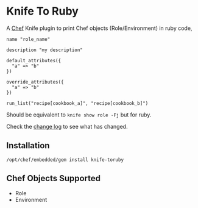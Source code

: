 Knife To Ruby
=============

A [Chef]() Knife plugin to print Chef objects (Role/Environment) in ruby code,

    name "role_name"

    description "my description"

    default_attributes({
      "a" => "b"
    })

    override_attributes({
      "a" => "b"
    })

    run_list("recipe[cookbook_a]", "recipe[cookbook_b]")

Should be equivalent to `knife show role -Fj` but for ruby.

Check the [change log](CHANGELOG.md) to see what has changed.

Installation
------------

    /opt/chef/embedded/gem install knife-toruby

Chef Objects Supported
----------------------

 * Role
 * Environment
